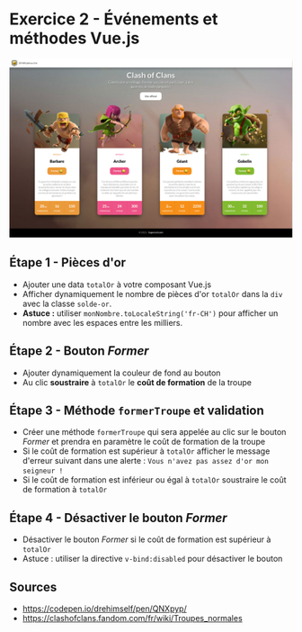 # Exercice 2 - Événements et méthodes Vue.js
![coc-e2-fin.png](_support%2Fcoc-e2-fin.png)

## Étape 1 - Pièces d'or
* Ajouter une data `totalOr` à votre composant Vue.js
* Afficher dynamiquement le nombre de pièces d'or `totalOr` dans la `div` 
  avec la classe `solde-or`.
* **Astuce :** utiliser `monNombre.toLocaleString('fr-CH')` pour afficher un 
  nombre avec les espaces entre les milliers.

## Étape 2 - Bouton _Former_
* Ajouter dynamiquement la couleur de fond au bouton
* Au clic **soustraire** à `totalOr` le **coût de formation** de la troupe

## Étape 3 - Méthode `formerTroupe` et validation
* Créer une méthode `formerTroupe` qui sera appelée au clic sur le bouton 
  _Former_ et prendra en paramètre le coût de formation de la troupe
* Si le coût de formation est supérieur à `totalOr` afficher le message 
  d'erreur suivant dans une alerte : `Vous n'avez pas assez d'or mon seigneur !`
* Si le coût de formation est inférieur ou égal à `totalOr` soustraire le 
  coût de formation à `totalOr`

## Étape 4 - Désactiver le bouton _Former_
* Désactiver le bouton _Former_ si le coût de formation est supérieur à 
  `totalOr`
* Astuce : utiliser la directive `v-bind:disabled` pour désactiver le bouton

## Sources 
* https://codepen.io/drehimself/pen/QNXpyp/
* https://clashofclans.fandom.com/fr/wiki/Troupes_normales
